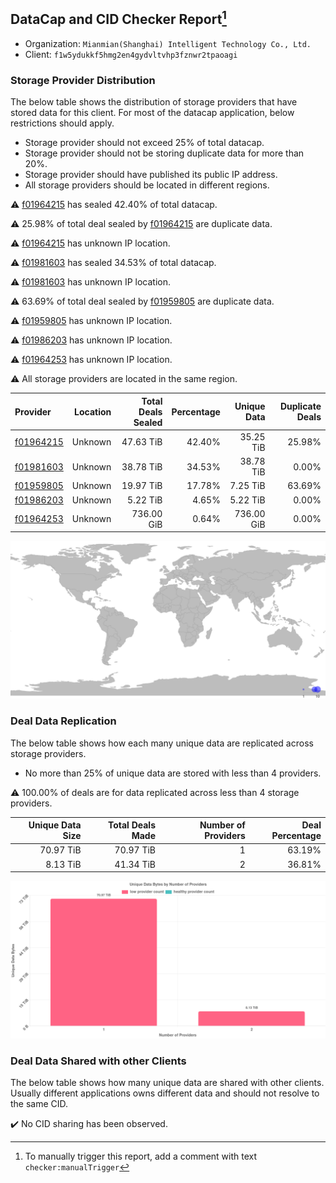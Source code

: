 ## DataCap and CID Checker Report[^1]
 - Organization: `Mianmian(Shanghai) Intelligent Technology Co., Ltd.`
 - Client: `f1w5ydukkf5hmg2en4gydvltvhp3fznwr2tpaoagi`
### Storage Provider Distribution
The below table shows the distribution of storage providers that have stored data for this client.
For most of the datacap application, below restrictions should apply.
 - Storage provider should not exceed 25% of total datacap.
 - Storage provider should not be storing duplicate data for more than 20%.
 - Storage provider should have published its public IP address.
 - All storage providers should be located in different regions.

⚠️ [f01964215](https://filfox.info/en/address/f01964215) has sealed 42.40% of total datacap.

⚠️ 25.98% of total deal sealed by [f01964215](https://filfox.info/en/address/f01964215) are duplicate data.

⚠️ [f01964215](https://filfox.info/en/address/f01964215) has unknown IP location.

⚠️ [f01981603](https://filfox.info/en/address/f01981603) has sealed 34.53% of total datacap.

⚠️ [f01981603](https://filfox.info/en/address/f01981603) has unknown IP location.

⚠️ 63.69% of total deal sealed by [f01959805](https://filfox.info/en/address/f01959805) are duplicate data.

⚠️ [f01959805](https://filfox.info/en/address/f01959805) has unknown IP location.

⚠️ [f01986203](https://filfox.info/en/address/f01986203) has unknown IP location.

⚠️ [f01964253](https://filfox.info/en/address/f01964253) has unknown IP location.

⚠️ All storage providers are located in the same region.

| Provider                                              | Location | Total Deals Sealed | Percentage | Unique Data | Duplicate Deals |
| :---------------------------------------------------- | -------: | -----------------: | ---------: | ----------: | --------------: |
| [f01964215](https://filfox.info/en/address/f01964215) |  Unknown |          47.63 TiB |     42.40% |   35.25 TiB |          25.98% |
| [f01981603](https://filfox.info/en/address/f01981603) |  Unknown |          38.78 TiB |     34.53% |   38.78 TiB |           0.00% |
| [f01959805](https://filfox.info/en/address/f01959805) |  Unknown |          19.97 TiB |     17.78% |    7.25 TiB |          63.69% |
| [f01986203](https://filfox.info/en/address/f01986203) |  Unknown |           5.22 TiB |      4.65% |    5.22 TiB |           0.00% |
| [f01964253](https://filfox.info/en/address/f01964253) |  Unknown |         736.00 GiB |      0.64% |  736.00 GiB |           0.00% |

![Provider Distribution](https://raw.githubusercontent.com/data-preservation-programs/filplus-checker-assets/main/filecoin-project/filecoin-plus-large-datasets/issues/919/1671007513358.png)
### Deal Data Replication
The below table shows how each many unique data are replicated across storage providers.
- No more than 25% of unique data are stored with less than 4 providers.

⚠️ 100.00% of deals are for data replicated across less than 4 storage providers.

| Unique Data Size | Total Deals Made | Number of Providers | Deal Percentage |
| ---------------: | ---------------: | ------------------: | --------------: |
|        70.97 TiB |        70.97 TiB |                   1 |          63.19% |
|         8.13 TiB |        41.34 TiB |                   2 |          36.81% |

![Replication Distribution](https://raw.githubusercontent.com/data-preservation-programs/filplus-checker-assets/main/filecoin-project/filecoin-plus-large-datasets/issues/919/1671007513877.png)
### Deal Data Shared with other Clients
The below table shows how many unique data are shared with other clients.
Usually different applications owns different data and should not resolve to the same CID.

✔️ No CID sharing has been observed.

[^1]: To manually trigger this report, add a comment with text `checker:manualTrigger`
